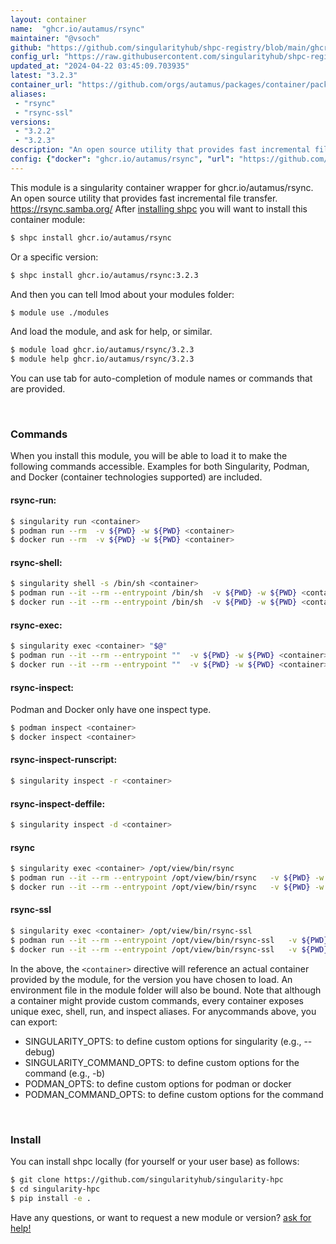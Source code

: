 ```yaml
---
layout: container
name:  "ghcr.io/autamus/rsync"
maintainer: "@vsoch"
github: "https://github.com/singularityhub/shpc-registry/blob/main/ghcr.io/autamus/rsync/container.yaml"
config_url: "https://raw.githubusercontent.com/singularityhub/shpc-registry/main/ghcr.io/autamus/rsync/container.yaml"
updated_at: "2024-04-22 03:45:09.703935"
latest: "3.2.3"
container_url: "https://github.com/orgs/autamus/packages/container/package/rsync"
aliases:
 - "rsync"
 - "rsync-ssl"
versions:
 - "3.2.2"
 - "3.2.3"
description: "An open source utility that provides fast incremental file transfer. https://rsync.samba.org/"
config: {"docker": "ghcr.io/autamus/rsync", "url": "https://github.com/orgs/autamus/packages/container/package/rsync", "maintainer": "@vsoch", "description": "An open source utility that provides fast incremental file transfer. https://rsync.samba.org/", "latest": {"3.2.3": "sha256:370c0624084a02e3d919cb17847bdad4f7b79d4258d016e3aaac0b4de49492b0"}, "tags": {"3.2.2": "sha256:99c4780710b1d844ca8998dea4c59b2d3b54c28ac206dc3ee580ca2c34f455d1", "3.2.3": "sha256:370c0624084a02e3d919cb17847bdad4f7b79d4258d016e3aaac0b4de49492b0"}, "aliases": {"rsync": "/opt/view/bin/rsync", "rsync-ssl": "/opt/view/bin/rsync-ssl"}}
---
```


This module is a singularity container wrapper for ghcr.io/autamus/rsync.
An open source utility that provides fast incremental file transfer. https://rsync.samba.org/
After [installing shpc](#install) you will want to install this container module:


```bash
$ shpc install ghcr.io/autamus/rsync
```

Or a specific version:

```bash
$ shpc install ghcr.io/autamus/rsync:3.2.3
```

And then you can tell lmod about your modules folder:

```bash
$ module use ./modules
```

And load the module, and ask for help, or similar.

```bash
$ module load ghcr.io/autamus/rsync/3.2.3
$ module help ghcr.io/autamus/rsync/3.2.3
```

You can use tab for auto-completion of module names or commands that are provided.

<br>

### Commands

When you install this module, you will be able to load it to make the following commands accessible.
Examples for both Singularity, Podman, and Docker (container technologies supported) are included.

#### rsync-run:

```bash
$ singularity run <container>
$ podman run --rm  -v ${PWD} -w ${PWD} <container>
$ docker run --rm  -v ${PWD} -w ${PWD} <container>
```

#### rsync-shell:

```bash
$ singularity shell -s /bin/sh <container>
$ podman run --it --rm --entrypoint /bin/sh  -v ${PWD} -w ${PWD} <container>
$ docker run --it --rm --entrypoint /bin/sh  -v ${PWD} -w ${PWD} <container>
```

#### rsync-exec:

```bash
$ singularity exec <container> "$@"
$ podman run --it --rm --entrypoint ""  -v ${PWD} -w ${PWD} <container> "$@"
$ docker run --it --rm --entrypoint ""  -v ${PWD} -w ${PWD} <container> "$@"
```

#### rsync-inspect:

Podman and Docker only have one inspect type.

```bash
$ podman inspect <container>
$ docker inspect <container>
```

#### rsync-inspect-runscript:

```bash
$ singularity inspect -r <container>
```

#### rsync-inspect-deffile:

```bash
$ singularity inspect -d <container>
```


#### rsync

```bash
$ singularity exec <container> /opt/view/bin/rsync
$ podman run --it --rm --entrypoint /opt/view/bin/rsync   -v ${PWD} -w ${PWD} <container> -c " $@"
$ docker run --it --rm --entrypoint /opt/view/bin/rsync   -v ${PWD} -w ${PWD} <container> -c " $@"
```


#### rsync-ssl

```bash
$ singularity exec <container> /opt/view/bin/rsync-ssl
$ podman run --it --rm --entrypoint /opt/view/bin/rsync-ssl   -v ${PWD} -w ${PWD} <container> -c " $@"
$ docker run --it --rm --entrypoint /opt/view/bin/rsync-ssl   -v ${PWD} -w ${PWD} <container> -c " $@"
```



In the above, the `<container>` directive will reference an actual container provided
by the module, for the version you have chosen to load. An environment file in the
module folder will also be bound. Note that although a container
might provide custom commands, every container exposes unique exec, shell, run, and
inspect aliases. For anycommands above, you can export:

 - SINGULARITY_OPTS: to define custom options for singularity (e.g., --debug)
 - SINGULARITY_COMMAND_OPTS: to define custom options for the command (e.g., -b)
 - PODMAN_OPTS: to define custom options for podman or docker
 - PODMAN_COMMAND_OPTS: to define custom options for the command

<br>

### Install

You can install shpc locally (for yourself or your user base) as follows:

```bash
$ git clone https://github.com/singularityhub/singularity-hpc
$ cd singularity-hpc
$ pip install -e .
```

Have any questions, or want to request a new module or version? [ask for help!](https://github.com/singularityhub/singularity-hpc/issues)